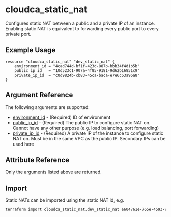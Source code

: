 # cloudca_static_nat

Configures static NAT between a public and a private IP of an instance. Enabling static NAT is equivalent to forwarding every public port to every private port.

## Example Usage

```hcl
resource "cloudca_static_nat" "dev_static_nat" {
    environment_id = "4cad744d-bf1f-423d-887b-bbb34f4d1b5b"
    public_ip_id   = "10d523c1-907a-4f85-9181-9d62b16851c9"
    private_ip_id  = "c0d9824b-cb83-45ca-baca-e7e6c63a96a8"
}
```

## Argument Reference

The following arguments are supported:

- [environment_id](#environment_id) - (Required) ID of environment
- [public_ip_id](#public_ip_id) - (Required) The public IP to configure static NAT on. Cannot have any other purpose (e.g. load balancing, port forwarding)
- [private_ip_id](#private_ip_id) - (Required) A private IP of the instance to configure static NAT on. Must be in the same VPC as the public IP. Secondary IPs can be used here

## Attribute Reference

Only the arguments listed above are returned.

## Import

Static NATs can be imported using the static NAT id, e.g.

```bash
terraform import cloudca_static_nat.dev_static_nat e604761e-765e-4593-96a5-8c99e8d55bae
```
